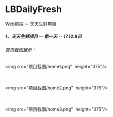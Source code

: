 # LBDailyFresh
Web前端 -- 天天生鲜项目





##### 1、天天生鲜项目 -- 第一天 -- 17.12.8日

###### 首页截图展示：


<img src="项目截图/home1.png"  height="375"/><br><br><br>

<img src="项目截图/home2.png"  height="375"/><br><br><br>

<img src="项目截图/home3.png"  height="375"/><br><br><br>





















